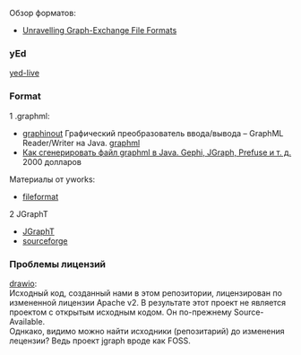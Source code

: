 Обзор форматов:
- [Unravelling Graph-Exchange File Formats](https://arxiv.org/pdf/1503.02781)

### yEd
[yed-live](https://www.yworks.com/yed-live/)

### Format
1 .graphml:  
- [graphinout](https://github.com/Calpano/graphinout) Графический преобразователь ввода/вывода – GraphML Reader/Writer на Java. [graphml](https://github.com/Calpano/graphinout/blob/main/src/main/doc/graphml.adoc)
- [Как сгенерировать файл graphml в Java. Gephi, JGraph, Prefuse и т. д.](https://stackoverflow.com/questions/23349428/how-to-generate-a-graphml-file-in-java-gephi-jgraph-prefuse-etc) 2000 долларов

Материалы от yworks:  
- [fileformat](https://yed.yworks.com/support/manual/fileformat.html)

2 JGraphT  
- [JGraphT](https://coe.psu.ac.th/ad/party3/jgrapht/index.html)
- [sourceforge](https://sourceforge.net/projects/jgrapht/postdownload)

### Проблемы лицензий  
[drawio](https://www.reddit.com/r/opensource/comments/1g6jqhl/alternatives_for_drawio/?rdt=63088):  
Исходный код, созданный нами в этом репозитории, лицензирован по измененной лицензии Apache v2. В результате этот проект не является проектом с открытым исходным кодом. Он по-прежнему Source-Available.  
Однкако, видимо можно найти исходники (репозитарий) до изменения лецензии? Ведь проект jgraph вроде как FOSS.  

